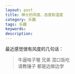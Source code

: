 ```yaml
---
layout: post
title: 绅士的风度、态度和温度
category: 乐趣
tags: 乐趣
keywords: 
description: 
---
```




最近感觉很有风度的几句话：

> 牛逼啥子喔 兄弟 混口饭吃  
> 请教锤子 都是边做边学





